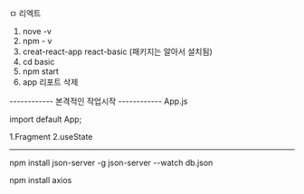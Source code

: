 ㅁ 리엑트

1. nove -v
2. npm - v
3. creat-react-app react-basic (패키지는 알아서 설치됨)
4. cd basic
5. npm start 
6. app 리포트 삭제


------------ 본격적인 작업시작 ------------
App.js 

import default App;


1.Fragment
2.useState



-----------------------------------------

npm install json-server -g
json-server --watch db.json

npm install axios